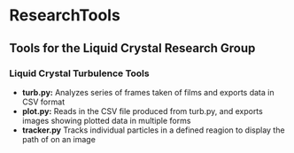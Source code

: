 # ResearchTools

## Tools for the Liquid Crystal Research Group

### Liquid Crystal Turbulence Tools

- **turb.py:** Analyzes series of frames taken of films and exports data in CSV format
- **plot.py:** Reads in the CSV file produced from turb.py, and exports images showing plotted data in multiple forms
- **tracker.py** Tracks individual particles in a defined reagion to display the path of on an image
